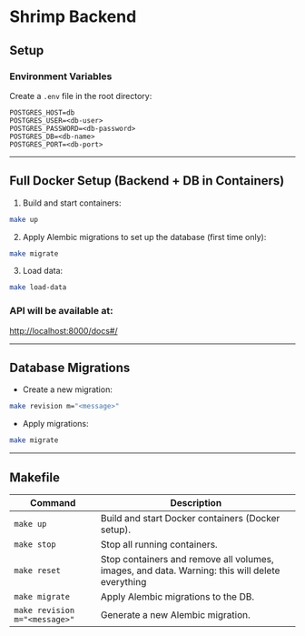 # Shrimp Backend

## Setup

### Environment Variables

Create a `.env` file in the root directory:

```env
POSTGRES_HOST=db
POSTGRES_USER=<db-user>
POSTGRES_PASSWORD=<db-password>
POSTGRES_DB=<db-name>
POSTGRES_PORT=<db-port>
```

---

## Full Docker Setup (Backend + DB in Containers)

1. Build and start containers:

```bash
make up
```

2. Apply Alembic migrations to set up the database (first time only):

```bash
make migrate
```

3. Load data:

```bash
make load-data
```

### API will be available at:

[http://localhost:8000/docs#/](http://localhost:8000/docs#/)

---
## Database Migrations 

* Create a new migration:

```bash
make revision m="<message>"
```

* Apply migrations:

```bash
make migrate
```

---

## Makefile

| Command                       | Description                                                      |
| ----------------------------- | ---------------------------------------------------------------- |
| `make up`                     | Build and start Docker containers (Docker setup).          |
| `make stop`                   | Stop all running containers.                                     |
| `make reset`                  | Stop containers and remove all volumes, images, and data. Warning: this will delete everything       |
| `make migrate`                | Apply Alembic migrations to the DB.               |
| `make revision m="<message>"`       | Generate a new Alembic migration.                 |     



